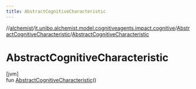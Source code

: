 ```yaml
---
title: AbstractCognitiveCharacteristic
---
```

//[alchemist](../../../index.html)/[it.unibo.alchemist.model.cognitiveagents.impact.cognitive](../index.html)/[AbstractCognitiveCharacteristic](index.html)/[AbstractCognitiveCharacteristic](-abstract-cognitive-characteristic.html)



# AbstractCognitiveCharacteristic



[jvm]\
fun [AbstractCognitiveCharacteristic](-abstract-cognitive-characteristic.html)()




